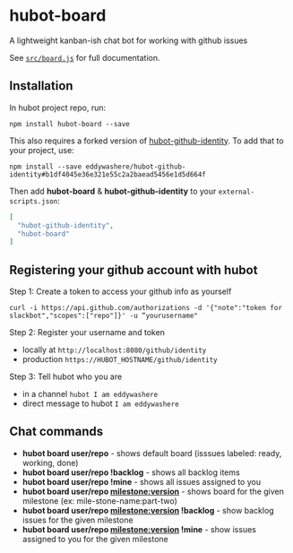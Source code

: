 # hubot-board

A lightweight kanban-ish chat bot for working with github issues

See [`src/board.js`](src/board.js) for full documentation.

## Installation

In hubot project repo, run:

```
npm install hubot-board --save
```

This also requires a forked version of [hubot-github-identity](https://github.com/eddywashere/hubot-github-identity/commit/b1df4045e36e321e55c2a2baead5456e1d5d664f). To add that to your project, use:

```
npm install --save eddywashere/hubot-github-identity#b1df4045e36e321e55c2a2baead5456e1d5d664f
```

Then add **hubot-board** & **hubot-github-identity** to your `external-scripts.json`:

```json
[
  "hubot-github-identity",
  "hubot-board"
]
```

## Registering your github account with hubot

Step 1: Create a token to access your github info as yourself

```
curl -i https://api.github.com/authorizations -d '{"note":"token for slackbot","scopes":["repo"]}' -u “yourusername"
```

Step 2: Register your username and token

- locally at `http://localhost:8080/github/identity`
- production `https://HUBOT_HOSTNAME/github/identity`

Step 3: Tell hubot who you are

- in a channel `hubot I am eddywashere`
- direct message to hubot `I am eddywashere`

## Chat commands

- **hubot board user/repo** - shows default board (isssues labeled: ready, working, done)
- **hubot board user/repo !backlog** - shows all backlog items
- **hubot board user/repo !mine** - shows all issues assigned to you
- **hubot board user/repo <milestone:version>** - shows board for the given milestone (ex: mile-stone-name:part-two)
- **hubot board user/repo <milestone:version> !backlog** - show backlog issues for the given milestone
- **hubot board user/repo <milestone:version> !mine** - show issues assigned to you for the given milestone
